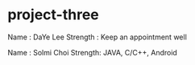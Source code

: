 # project-three

Name : DaYe Lee
Strength : Keep an appointment well

Name : Solmi Choi
Strength: JAVA, C/C++, Android


